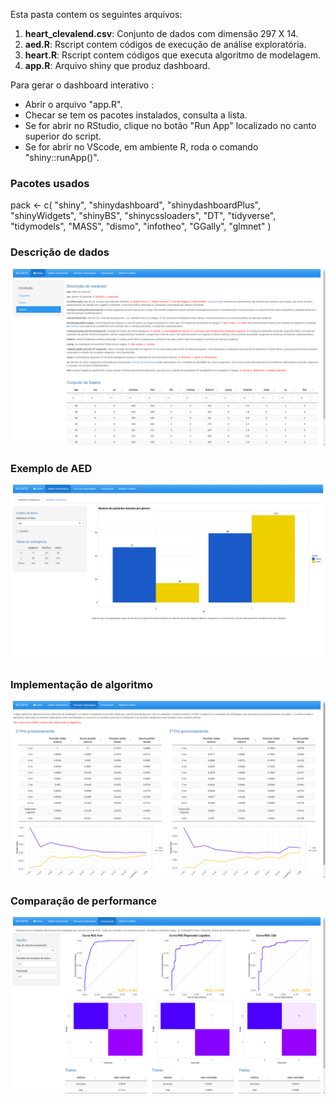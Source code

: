 Esta pasta contem os seguintes arquivos:

1. **heart_clevalend.csv**: Conjunto de dados com dimensão 297 X 14.
2. **aed.R**: Rscript contem códigos de execução de análise exploratória.
3. **heart.R**: Rscript contem códigos que executa algoritmo de modelagem.
4. **app.R**: Arquivo shiny que produz dashboard.

Para gerar o dashboard interativo :
- Abrir o arquivo "app.R".
- Checar se tem os pacotes instalados, consulta a lista.
- Se for abrir no RStudio, clique no botão "Run App" localizado no canto superior do script.
- Se for abrir no VScode, em ambiente R, roda o comando "shiny::runApp()".

### Pacotes usados
pack <- c(
  "shiny", 
  "shinydashboard", 
  "shinydashboardPlus", 
  "shinyWidgets", 
  "shinyBS",
  "shinycssloaders", 
  "DT",
  "tidyverse",
  "tidymodels",
  "MASS",
  "dismo",
  "infotheo",
  "GGally",
  "glmnet"
 )

### Descrição de dados
![tab1](www/tab1.png)

### Exemplo de AED
![tab2](www/tab2.png)

### Implementação de algoritmo
![tab3](www/tab3.png)

### Comparação de performance
![tab4](www/tab4.png)

